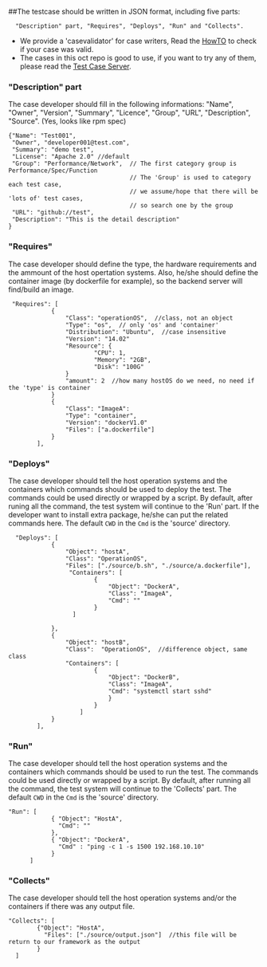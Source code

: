 ##The testcase should be written in JSON format, including five parts:
```
  "Description" part, "Requires", "Deploys", "Run" and "Collects". 
```

- We provide a 'casevalidator' for case writers, Read the [HowTO](../engine/tools/casevalidator/HowTO.md) to check if your case was valid.
- The cases in this oct repo is good to use, if you want to try any of them, please read the [Test Case Server](../engine/tcserver/README.md).


### "Description" part
The case developer should fill in the following informations:
  "Name", "Owner", "Version", "Summary", "Licence", "Group", "URL", "Description", "Source". 
(Yes, looks like rpm spec)
```
{"Name": "Test001", 
 "Owner", "developer001@test.com", 
 "Summary": "demo test",
 "License": "Apache 2.0" //default
 "Group": "Performance/Network",  // The first category group is Performance/Spec/Function
                                  // The 'Group' is used to category each test case, 
                                  // we assume/hope that there will be 'lots of' test cases, 
                                  // so search one by the group
 "URL": "github://test",
 "Description": "This is the detail description"
}
```

### "Requires"
The case developer should define the type, the hardware requirements and the ammount of the host opertation systems.
Also, he/she should define the container image (by dockerfile for example), so the backend server will find/build an image.
```
 "Requires": [
            {
                "Class": "operationOS",  //class, not an object
                "Type": "os",  // only 'os' and 'container'
                "Distribution": "Ubuntu",  //case insensitive
                "Version": "14.02"
                "Resource": {
                        "CPU": 1,
                        "Memory": "2GB",
                        "Disk": "100G"
                }
                "amount": 2  //how many hostOS do we need, no need if the 'type' is container
            }
            {
                "Class": "ImageA": 
                "Type": "container",
                "Version": "dockerV1.0"
                "Files": ["a.dockerfile"]
            }
        ],
```

### "Deploys"
The case developer should tell the host operation systems and the containers 
which commands should be used to deploy the test.
The commands could be used directly or wrapped by a script. 
By default, after runing all the command, the test system will continue to the 'Run' part.
If the developer want to install extra package, he/she can put the related commands here. 
The default `CWD` in the `Cmd` is the 'source' directory.

```
  "Deploys": [
            {
                "Object": "hostA",
                "Class": "OperationOS",
                "Files": ["./source/b.sh", "./source/a.dockerfile"],
                 "Containers": [
                        {
                            "Object": "DockerA",
                            "Class": "ImageA",
                            "Cmd": ""
                        }
                  ]
                
            },
            {
                "Object": "hostB",
                "Class":  "OperationOS",  //difference object, same class
                "Containers": [
                        {
                            "Object": "DockerB",
                            "Class": "ImageA",
                            "Cmd": "systemctl start sshd"
                            }
                        }
                    ]
            }
        ],
```         

### "Run"
The case developer should tell the host operation systems and the containers
which commands should be used to run the test. The commands could be used 
directly or wrapped by a script. By default, after running all the command, the test 
system will continue to the 'Collects' part.
The default `CWD` in the `Cmd` is the 'source' directory.

```
"Run": [
            { "Object": "HostA",
              "Cmd": ""
            }, 
            { "Object": "DockerA",
              "Cmd" : "ping -c 1 -s 1500 192.168.10.10"
            }
      ]
```

### "Collects"
The case developer should tell the host operation systems and/or the containers 
if there was any output file.
```
"Collects": [
        {"Object": "HostA",
          "Files": ["./source/output.json"]  //this file will be return to our framework as the output
        }
  ]
```
